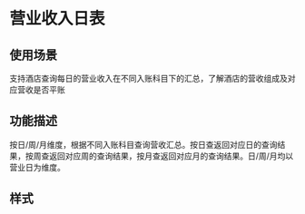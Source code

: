 # 营业收入日表

## 使用场景

支持酒店查询每日的营业收入在不同入账科目下的汇总，了解酒店的营收组成及对应营收是否平账

## 功能描述

按日/周/月维度，根据不同入账科目查询营收汇总。按日查返回对应日的查询结果，按周查返回对应周的查询结果，按月查返回对应月的查询结果。日/周/月均以营业日为维度。



## 样式

